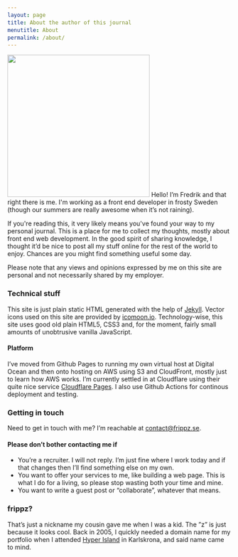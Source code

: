 ```yaml
---
layout: page
title: About the author of this journal
menutitle: About
permalink: /about/
---
```


<img
  src="/images/just-me-320w.jpg"
  srcset="/images/just-me-480w.jpg 480w,
          /images/just-me-640w.jpg 640w"
  sizes="(min-width: 1100px) 25vw, 50vw"
  alt=""
  height="320"
  width="320"
  class="left"> Hello! I’m Fredrik and that right there is me. I'm working as a front end developer in frosty Sweden (though our summers are really awesome when it’s not raining).

If you're reading this, it very likely means you've found your way to my personal journal. This is a place for me to collect my thoughts, mostly about front end web development. In the good spirit of sharing knowledge, I thought it’d be nice to post all my stuff online for the rest of the world to enjoy. Chances are you might find something useful some day.

Please note that any views and opinions expressed by me on this site are personal and not necessarily shared by my employer.

### Technical stuff

This site is just plain static HTML generated with the help of [Jekyll](http://jekyllrb.com/). Vector icons used on this site are provided by [icomoon.io](https://icomoon.io). Technology-wise, this site uses good old plain HTML5, CSS3 and, for the moment, fairly small amounts of unobtrusive vanilla JavaScript.

#### Platform

I’ve moved from Github Pages to running my own virtual host at Digital Ocean and then onto hosting on AWS using S3 and CloudFront, mostly just to learn how AWS works. I’m currently settled in at Cloudflare using their quite nice service [Cloudflare Pages](https://pages.cloudflare.com/). I also use Github Actions for continous deployment and testing.

### Getting in touch

Need to get in touch with me? I’m reachable at [contact@frippz.se](mailto:contact@frippz.se).

#### Please don’t bother contacting me if

* You’re a recruiter. I will not reply. I’m just fine where I work today and if that changes then I’ll find something else on my own.
* You want to offer your services to me, like building a web page. This is what I do for a living, so please stop wasting both your time and mine.
* You want to write a guest post or “collaborate”, whatever that means.

### frippz?

That’s just a nickname my cousin gave me when I was a kid. The ”z” is just because it looks cool. Back in 2005, I quickly needed a domain name for my portfolio when I attended [Hyper Island](https://www.hyperisland.com) in Karlskrona, and said name came to mind.

